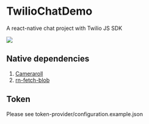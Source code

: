 # TwilioChatDemo
A react-native chat project with Twilio JS SDK


![](https://raw.githubusercontent.com/Blue0X/TwilioChatDemo/master/assets/demo.png=250px)

## Native dependencies

  1. [Cameraroll](https://facebook.github.io/react-native/docs/cameraroll)
  2. [rn-fetch-blob](https://github.com/joltup/rn-fetch-blob)

## Token

  Please see token-provider/configuration.example.json
